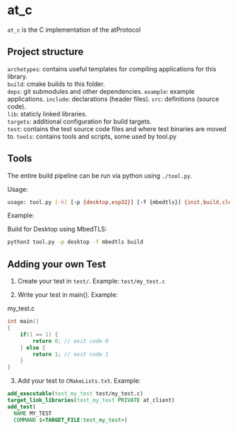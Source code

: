 # at_c

`at_c` is the C implementation of the atProtocol

## Project structure

`archetypes`: contains useful templates for compiling applications for this library.  
`build`: cmake builds to this folder.  
`deps`: git submodules and other dependencies.
`example`: example applications.
`include`: declarations (header files).
`src`: definitions (source code).  
`lib`: staticly linked libraries.  
`targets`: additional configuration for build targets.  
`test`: contains the test source code files and where test binaries are moved to.
`tools`: contains tools and scripts, some used by tool.py

## Tools

The entire build pipeline can be run via python using `./tool.py`.

Usage:

```sh
usage: tool.py [-h] [-p {desktop,esp32}] [-f {mbedtls}] {init,build,clean,project}
```

Example:

Build for Desktop using MbedTLS:

```sh
python3 tool.py -p desktop -f mbedtls build
```

## Adding your own Test

1. Create your test in `test/`. Example: `test/my_test.c`

2. Write your test in main(). Example:

my_test.c

```c
int main()
{
    if(1 == 1) {
        return 0; // exit code 0
    } else {
        return 1; // exit code 1
    }
}
```

3. Add your test to `CMakeLists.txt`. Example:

```cmake
add_executable(test_my_test test/my_test.c)
target_link_libraries(test_my_test PRIVATE at_client)
add_test(
  NAME MY_TEST
  COMMAND $<TARGET_FILE:test_my_test>)
```
